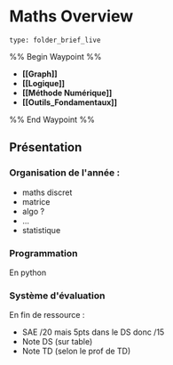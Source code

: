 # Maths Overview
 
```ccard
type: folder_brief_live
```
%% Begin Waypoint %%
- **[[Graph]]**
- **[[Logique]]**
- **[[Méthode Numérique]]**
- **[[Outils_Fondamentaux]]**

%% End Waypoint %%

## Présentation
### Organisation de l'année :
- maths discret
- matrice
- algo ?
- ...
- statistique
### Programmation
En python
### Système d'évaluation
En fin de ressource :
- SAE /20 mais 5pts dans le DS donc /15
- Note DS (sur table)
- Note TD (selon le prof de TD)
